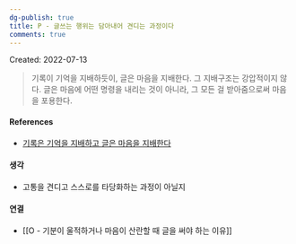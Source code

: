 ```yaml
---
dg-publish: true
title: P - 글쓰는 행위는 담아내어 견디는 과정이다
comments: true
---
```


Created: 2022-07-13

>기록이 기억을 지배하듯이, 글은 마음을 지배한다. 그 지배구조는 강압적이지 않다. 글은 마음에 어떤 명령을 내리는 것이 아니라, 그 모든 걸 받아줌으로써 마음을 포용한다.

#### References
- [기록은 기억을 지배하고 글은 마음을 지배한다](https://brunch.co.kr/@sterdam/2751)

#### 생각
- 고통을 견디고 스스로를 타당화하는 과정이 아닐지

#### 연결
- [[O - 기분이 울적하거나 마음이 산란할 때 글을 써야 하는 이유]]